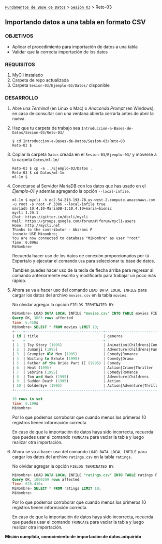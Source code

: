 [`Fundamentos de Base de Datos`](../../Readme.md) > [`Sesión 03`](../Readme.md) > Reto-03
## Importando datos a una tabla en formato CSV

### OBJETIVOS
- Aplicar el procedimiento para importación de datos a una tabla
- Validar que la correcta importación de los datos

### REQUISITOS
1. MyCli instalado
1. Carpeta de repo actualizada
1. Carpeta `Sesion-03/Ejemplo-03/Datos/` disponible

### DESARROLLO
1. Abre una _Terminal_ (en Linux o Mac) o _Anaconda Prompt_ (en Windows), en caso de consultar con una ventana abierta cerrarla antes de abrir la nueva.

1. Haz que tu carpeta de trabajo sea `Introduccion-a-Bases-de-Datos/Sesion-03/Reto-03/`
   ```console
   $ cd Introduccion-a-Bases-de-Datos/Sesion-03/Reto-03
   Reto-03 $
   ```

1. Copiar la carpeta `Datos` creada en el `Sesion-03/Ejemplo-03/` y moverse a la carpeta `Datos/ml-1m/`
   ```console
   Reto-03 $ cp -a ../Ejemplo-03/Datos .
   Reto-03 $ cd Datos/ml-1m
   ml-1m $
   ```

1. Conectarse al Servidor MariaDB con los datos que has usado en el _Ejemplo-01_ y además agregando la opción `--local-infile`.
   ```console
   ml-1m $ mycli -h ec2-54-213-193-78.us-west-2.compute.amazonaws.com -u root -p root -P 3306 --local-infile true
   mariadb 10.4.10-MariaDB-1:10.4.10+maria~bionic
   mycli 1.20.1
   Chat: https://gitter.im/dbcli/mycli
   Mail: https://groups.google.com/forum/#!forum/mycli-users
   Home: http://mycli.net
   Thanks to the contributor - Abirami P
   (none)> USE Minombre;
   You are now connected to database "MiNombre" as user "root"
   Time: 0.096s
   MiNombre>
   ```
   Recuerda hacer uso de los datos de conexión proporcionados por tú Experta/o y ejecutar el comando `Use` para seleccionar tu base de datos.

   También puedes hacer uso de la tecla de flecha arriba para regresar al comando anteriormente escrito y modificarlo para trabajar un poco más rápido.

1. Ahora se va a hacer uso del comando `LOAD DATA LOCAL INFILE` para cargar los datos del archivo `movies.csv` en la tabla `movies`.

   No olvidar agregar la opción `FIELDS TERMINATED BY`:
   ```sql
   MiNombre> LOAD DATA LOCAL INFILE "movies.csv" INTO TABLE movies FIELDS TERMINATED BY ",";
   Query OK, 3883 rows affected
   Time: 6.410s
   MiNombre> SELECT * FROM movies LIMIT 10;
   +----+------------------------------------+------------------------------+
   | id | title                              | generos                      |
   +----+------------------------------------+------------------------------+
   | 1  | Toy Story (1995)                   | Animation|Childrens|Comedy   |
   | 2  | Jumanji (1995)                     | Adventure|Childrens|Fantasy  |
   | 3  | Grumpier Old Men (1995)            | Comedy|Romance               |
   | 4  | Waiting to Exhale (1995)           | Comedy|Drama                 |
   | 5  | Father of the Bride Part II (1995) | Comedy                       |
   | 6  | Heat (1995)                        | Action|Crime|Thriller        |
   | 7  | Sabrina (1995)                     | Comedy|Romance               |
   | 8  | Tom and Huck (1995)                | Adventure|Childrens          |
   | 9  | Sudden Death (1995)                | Action                       |
   | 10 | GoldenEye (1995)                   | Action|Adventure|Thriller    |
   +----+------------------------------------+------------------------------+

   10 rows in set
   Time: 0.199s
   MiNombre>  
   ```
   Por lo que podemos corroborar que cuando menos los primeros 10 registros tienen información correcta.

   En caso de que la importación de datos haya sido incorrecta, recuerda que puedes usar el comando `TRUNCATE` para vaciar la tabla y luego realizar otra importación.

1. Ahora se va a hacer uso del comando `LOAD DATA LOCAL INFILE` para cargar los datos del archivo `ratings.csv` en la tabla `ratings`.

   No olvidar agregar la opción `FIELDS TERMINATED BY`:
   ```sql
   MiNombre> LOAD DATA LOCAL INFILE "ratings.csv" INTO TABLE ratings FIELDS TERMINATED BY ",";
   Query OK, 1000209 rows affected
   Time: 678.410s
   MiNombre> SELECT * FROM ratings LIMIT 10;
   MiNombre>  
   ```
   Por lo que podemos corroborar que cuando menos los primeros 10 registros tienen información correcta.

   En caso de que la importación de datos haya sido incorrecta, recuerda que puedes usar el comando `TRUNCATE` para vaciar la tabla y luego realizar otra importación.

__Misión cumplida, conocimiento de importación de datos adquirido__
